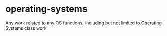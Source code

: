 # operating-systems
Any work related to any OS functions, including but not limited to Operating Systems class work
